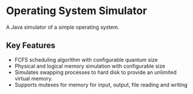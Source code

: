 # Operating System Simulator
A Java simulator of a simple operating system.

## Key Features 
- FCFS scheduling algorithm with configurable quantum size
- Physical and logical memory simulation with configurable size
- Simulates swapping processes to hard disk to provide an unlimited virtual memory.
- Supports mutexes for memory for input, output, file reading and writing
